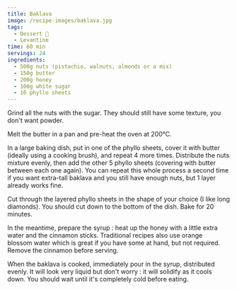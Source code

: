 ```yaml
---
title: Baklava
image: /recipe-images/baklava.jpg
tags:
  - Dessert 🍰
  - Levantine
time: 60 min
servings: 24
ingredients:
  - 500g nuts (pistachio, walnuts, almonds or a mix)
  - 150g butter
  - 200g honey
  - 100g white sugar
  - 10 phyllo sheets
---
```

Grind all the nuts with the sugar. They should still have some texture, you don't want powder.

Melt the butter in a pan and pre-heat the oven at 200°C.

In a large baking dish, put in one of the phyllo sheets, cover it with butter (ideally using a cooking brush), and repeat 4 more times. Distribute the nuts mixture evenly, then add the other 5 phyllo sheets (covering with butter between each one again). You can repeat this whole process a second time if you want extra-tall baklava and you still have enough nuts, but 1 layer already works fine.

Cut through the layered phyllo sheets in the shape of your choice (I like long diamonds). You should cut down to the bottom of the dish. Bake for 20 minutes.

In the meantime, prepare the syrup : heat up the honey with a little extra water and the cinnamon sticks. Traditional recipes also use orange blossom water which is great if you have some at hand, but not required. Remove the cinnamon before serving.

When the baklava is cooked, immediately pour in the syrup, distributed evenly. It will look very liquid but don't worry : it will solidify as it cools down. You should wait until it's completely cold before eating.